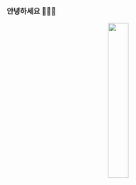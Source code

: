 <h3>안녕하세요 🙋🏻‍♂️</h3>
<p align=center><a href="https://solved.ac/profile/aru0504"><img src="http://mazassumnida.wtf/api/v2/generate_badge?boj=aru0504" width="30%"></a></p>

<!--
**donghoony/donghoony** is a ✨ _special_ ✨ repository because its `README.md` (this file) appears on your GitHub profile.

Here are some ideas to get you started:

- 🔭 I’m currently working on ...
- 🌱 I’m currently learning ...
- 👯 I’m looking to collaborate on ...
- 🤔 I’m looking for help with ...
- 💬 Ask me about ...
- 📫 How to reach me: ...
- 😄 Pronouns: ...
- ⚡ Fun fact: ...
-->
